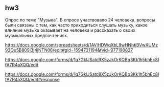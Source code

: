 ## hw3
Опрос по теме "Музыка". В опросе участвовало 24 человека, вопросы были связаны с тем, как часто приходиться слушать музыку, какое влияние музыка оказывает на человека и рассказать о своих музыкальных предпочтениях.

https://docs.google.com/spreadsheets/d/1AVlHDWqXbL8wHNhtjBVwXUMz92Qu5B809I3j4jNTN08/edit#gid=1594731194&fvid=977190827

https://docs.google.com/forms/d/1q7GklJSatd9X5zJkOrKQBq3Kk1h5bhEc8lfA7R4aXQQ/edit

https://docs.google.com/forms/d/1q7GklJSatd9X5zJkOrKQBq3Kk1h5bhEc8lfA7R4aXQQ/edit#response

